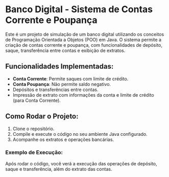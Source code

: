 # Banco Digital - Sistema de Contas Corrente e Poupança

Este é um projeto de simulação de um banco digital utilizando os conceitos de Programação Orientada a Objetos (POO) em Java. O sistema permite a criação de contas corrente e poupança, com funcionalidades de depósito, saque, transferência entre contas e exibição de extratos.

## Funcionalidades Implementadas:
- **Conta Corrente**: Permite saques com limite de crédito.
- **Conta Poupança**: Não permite saldo negativo.
- Depósitos e transferências entre contas.
- Impressão de extrato com informações da conta e limite de crédito (para Conta Corrente).

## Como Rodar o Projeto:
1. Clone o repositório.
2. Compile e execute o código no seu ambiente Java configurado.
3. Acompanhe os extratos e operações bancárias.

### Exemplo de Execução:
Após rodar o código, você verá a execução das operações de depósito, saque e transferência, além do extrato das contas.

